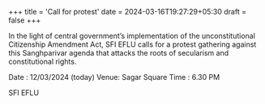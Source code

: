 +++
title = 'Call for protest'
date = 2024-03-16T19:27:29+05:30
draft = false
+++

In the light of central government’s implementation of the unconstitutional Citizenship Amendment Act, SFI EFLU calls for a protest gathering against this Sanghparivar agenda that attacks the roots of secularism and constitutional rights.

Date : 12/03/2024 (today)
Venue: Sagar Square
Time : 6.30 PM

SFI EFLU
